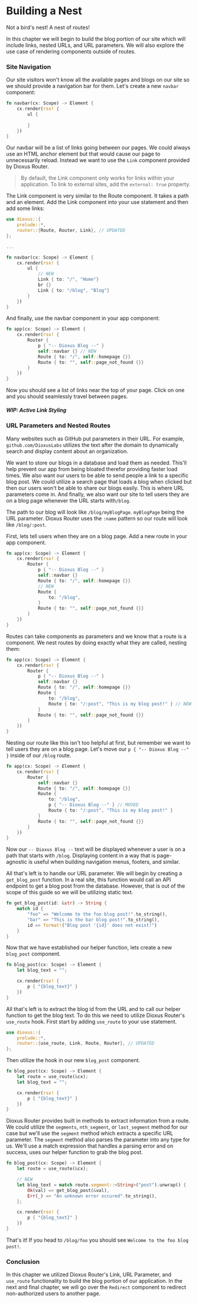# Building a Nest
Not a bird's nest! A nest of routes!

In this chapter we will begin to build the blog portion of our site which will include links, nested URLs, and URL parameters. We will also explore the use case of rendering components outside of routes.

### Site Navigation
Our site visitors won't know all the available pages and blogs on our site so we should provide a navigation bar for them.
Let's create a new ``navbar`` component:
```rs
fn navbar(cx: Scope) -> Element {
    cx.render(rsx! {
        ul {
            
        }
    })
}
```
Our navbar will be a list of links going between our pages. We could always use an HTML anchor element but that would cause our page to unnecessarily reload. Instead we want to use the ``Link`` component provided by Dioxus Router. 

>By default, the Link component only works for links within your application. To link to external sites, add the ``external: true`` property.

The Link component is very similar to the Route component. It takes a path and an element. Add the Link component into your use statement and then add some links:
```rs
use dioxus::{
    prelude::*,
    router::{Route, Router, Link}, // UPDATED
};

...

fn navbar(cx: Scope) -> Element {
    cx.render(rsx! {
        ul {
            // NEW
            Link { to: "/", "Home"}
            br {}
            Link { to: "/blog", "Blog"}
        }
    })
}
```
And finally, use the navbar component in your app component:
```rs
fn app(cx: Scope) -> Element {
    cx.render(rsx! {
        Router {
            p { "-- Dioxus Blog --" }
            self::navbar {} // NEW
            Route { to: "/", self::homepage {}}
            Route { to: "", self::page_not_found {}}
        }
    })
}
```
Now you should see a list of links near the top of your page. Click on one and you should seamlessly travel between pages.

##### WIP: Active Link Styling

### URL Parameters and Nested Routes
Many websites such as GitHub put parameters in their URL. For example, ``github.com/DioxusLabs`` utilizes the text after the domain to dynamically search and display content about an organization.

We want to store our blogs in a database and load them as needed. This'll help prevent our app from being bloated therefor providing faster load times. We also want our users to be able to send people a link to a specific blog post.
We could utilize a search page that loads a blog when clicked but then our users won't be able to share our blogs easily. This is where URL parameters come in. And finally, we also want our site to tell users they are on a blog page whenever the URL starts with``/blog``.

The path to our blog will look like ``/blog/myBlogPage``. ``myBlogPage`` being the URL parameter.
Dioxus Router uses the ``:name`` pattern so our route will look like ``/blog/:post``.  

First, lets tell users when they are on a blog page. Add a new route in your app component.
```rs
fn app(cx: Scope) -> Element {
    cx.render(rsx! {
        Router {
            p { "-- Dioxus Blog --" }
            self::navbar {}
            Route { to: "/", self::homepage {}}
            // NEW
            Route { 
                to: "/blog",
            }
            Route { to: "", self::page_not_found {}}
        }
    })
}
```
Routes can take components as parameters and we know that a route is a component. We nest routes by doing exactly what they are called, nesting them:
```rs
fn app(cx: Scope) -> Element {
    cx.render(rsx! {
        Router {
            p { "-- Dioxus Blog --" }
            self::navbar {}
            Route { to: "/", self::homepage {}}
            Route { 
                to: "/blog",
                Route { to: "/:post", "This is my blog post!" } // NEW
            }
            Route { to: "", self::page_not_found {}}
        }
    })
}
```
Nesting our route like this isn't too helpful at first, but remember we want to tell users they are on a blog page. Let's move our ``p { "-- Dioxus Blog --" }`` inside of our ``/blog`` route.
```rs
fn app(cx: Scope) -> Element {
    cx.render(rsx! {
        Router {
            self::navbar {}
            Route { to: "/", self::homepage {}}
            Route { 
                to: "/blog",
                p { "-- Dioxus Blog --" } // MOVED
                Route { to: "/:post", "This is my blog post!" }
            }
            Route { to: "", self::page_not_found {}}
        }
    })
}
```
Now our ``-- Dioxus Blog --`` text will be displayed whenever a user is on a path that starts with ``/blog``. Displaying content in a way that is page-agnostic is useful when building navigation menus, footers, and similar. 

All that's left is to handle our URL parameter. We will begin by creating a ``get_blog_post`` function. In a real site, this function would call an API endpoint to get a blog post from the database. However, that is out of the scope of this guide so we will be utilizing static text.
```rs
fn get_blog_post(id: &str) -> String {
    match id {
        "foo" => "Welcome to the foo blog post!".to_string(),
        "bar" => "This is the bar blog post!".to_string(),
        id => format!("Blog post '{id}' does not exist!")
    }
}

```
Now that we have established our helper function, lets create a new ``blog_post`` component.
```rs
fn blog_post(cx: Scope) -> Element {
    let blog_text = "";

    cx.render(rsx! {
        p { "{blog_text}" }
    })
}
```
All that's left is to extract the blog id from the URL and to call our helper function to get the blog text. To do this we need to utilize Dioxus Router's ``use_route`` hook.
First start by adding ``use_route`` to your use statement.
```rs
use dioxus::{
    prelude::*,
    router::{use_route, Link, Route, Router}, // UPDATED
};
```
Then utilize the hook in our new ``blog_post`` component.
```rs
fn blog_post(cx: Scope) -> Element {
    let route = use_route(&cx);
    let blog_text = "";

    cx.render(rsx! {
        p { "{blog_text}" }
    })
}
```
Dioxus Router provides built in methods to extract information from a route. We could utilize the ``segments``, ``nth_segment``, or ``last_segment`` method for our case but we'll use the ``segment`` method which extracts a specific URL parameter.
The ``segment`` method also parses the parameter into any type for us. We'll use a match expression that handles a parsing error and on success, uses our helper function to grab the blog post.
```rs
fn blog_post(cx: Scope) -> Element {
    let route = use_route(&cx);

    // NEW
    let blog_text = match route.segment::<String>("post").unwrap() {
        Ok(val) => get_blog_post(&val),
        Err(_) => "An unknown error occured".to_string(),
    };

    cx.render(rsx! {
        p { "{blog_text}" }
    })
}
```
That's it! If you head to ``/blog/foo`` you should see ``Welcome to the foo blog post!``.

### Conclusion
In this chapter we utilized Dioxus Router's Link, URL Parameter, and ``use_route`` functionality to build the blog portion of our application. In the next and final chapter, we will go over the ``Redirect`` component to redirect non-authorized users to another page.
